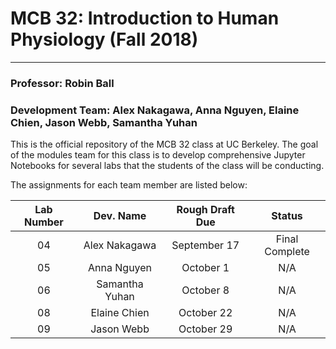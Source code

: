# MCB 32: Introduction to Human Physiology (Fall 2018)

---
### Professor: Robin Ball

### Development Team: Alex Nakagawa, Anna Nguyen, Elaine Chien, Jason Webb, Samantha Yuhan

This is the official repository of the MCB 32 class at UC Berkeley. The goal of the modules team for this class is to develop comprehensive Jupyter Notebooks for several labs that the students of the class will be conducting.

The assignments for each team member are listed below:

| Lab Number      | Dev. Name       | Rough Draft Due  | Status          |
| :-------------: | :-------------: | :-------------:  | :-------------: |
| 04              |  Alex Nakagawa  | September 17     | Final Complete  |
| 05              |  Anna Nguyen    | October 1        | N/A             |
| 06              |  Samantha Yuhan | October 8        | N/A             |
| 08              |  Elaine Chien   | October 22       | N/A             |
| 09              |  Jason Webb     | October 29       | N/A             |
